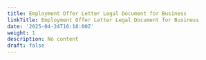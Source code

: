 ```yaml
---
title: Employment Offer Letter Legal Document for Business
linkTitle: Employment Offer Letter Legal Document for Business
date: '2025-04-24T16:18:00Z'
weight: 1
description: No content
draft: false
---
```



